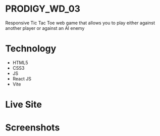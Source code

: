 # PRODIGY_WD_03
Responsive Tic Tac Toe web game that allows you to play either against another player or against an AI enemy

# Technology
- HTML5
- CSS3
- JS
- React JS
- Vite

# Live Site


# Screenshots
